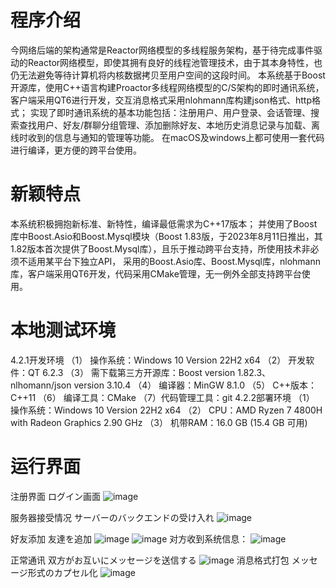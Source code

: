 # 程序介绍
今网络后端的架构通常是Reactor网络模型的多线程服务架构，基于待完成事件驱动的Reactor网络模型，即使其拥有良好的线程池管理技术，由于其本身特性，也仍无法避免等待计算机将内核数据拷贝至用户空间的这段时间。
本系统基于Boost开源库，使用C++语言构建Proactor多线程网络模型的C/S架构的即时通讯系统，客户端采用QT6进行开发，交互消息格式采用nlohmann库构建json格式、http格式；
实现了即时通讯系统的基本功能包括：注册用户、用户登录、会话管理、搜索查找用户、好友/群聊分组管理、添加删除好友、本地历史消息记录与加载、离线时收到的信息与通知的管理等功能。
在macOS及windows上都可使用一套代码进行编译，更方便的跨平台使用。


# 新颖特点
本系统积极拥抱新标准、新特性，编译最低需求为C++17版本；
并使用了Boost库中Boost.Asio和Boost.Mysql模块（Boost 1.83版，于2023年8月11日推出，其1.82版本首次提供了Boost.Mysql库），且乐于推动跨平台支持，所使用技术非必须不适用某平台下独立API，
采用的Boost.Asio库、Boost.Mysql库，nlohmann库，客户端采用QT6开发，代码采用CMake管理，无一例外全部支持跨平台使用。

# 本地测试环境
4.2.1开发环境
（1） 操作系统：Windows 10 Version 22H2 x64
（2） 开发软件：QT 6.2.3
（3） 需下载第三方开源库：Boost version 1.82.3、nlhomann/json version 3.10.4
（4） 编译器：MinGW 8.1.0
（5） C++版本：C++11
（6） 编译工具：CMake
（7）代码管理工具：git
4.2.2部署环境
（1） 操作系统：Windows 10 Version 22H2 x64
（2） CPU：AMD Ryzen 7 4800H with Radeon Graphics   2.90 GHz
（3） 机带RAM：16.0 GB (15.4 GB 可用)


# 运行界面
注册界面
ログイン画面
![image](https://github.com/user-attachments/assets/5718d504-819e-4868-a5ab-e11b1408c438)

服务器接受情况
サーバーのバックエンドの受け入れ
![image](https://github.com/user-attachments/assets/595d91c6-eaa8-4b81-acc8-1ba9c7856d1e)

好友添加
友達を追加
![image](https://github.com/user-attachments/assets/77025e9c-ac79-4e11-8907-58a6dbd4530c)
![image](https://github.com/user-attachments/assets/c5cba34b-fa19-42f7-abc1-231268fc51b5)
对方收到系统信息：
![image](https://github.com/user-attachments/assets/9eca8275-a12a-415b-837a-6869d3356d0d)


正常通讯
双方がお互いにメッセージを送信する
![image](https://github.com/user-attachments/assets/70459117-b7df-483b-8d0d-b8ecedca9561)
消息格式打包
メッセージ形式のカプセル化
![image](https://github.com/user-attachments/assets/6e9f2286-97e9-4ba9-94be-4c537fdf3275)





